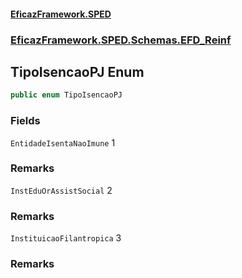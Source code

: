 #### [EficazFramework.SPED](EficazFrameworkSPED.md 'EficazFramework SPED')
### [EficazFramework.SPED.Schemas.EFD_Reinf](EficazFramework.SPED.Schemas.EFD_Reinf.md 'EficazFramework.SPED.Schemas.EFD_Reinf')

## TipoIsencaoPJ Enum

```csharp
public enum TipoIsencaoPJ
```
### Fields

<a name='EficazFramework.SPED.Schemas.EFD_Reinf.TipoIsencaoPJ.EntidadeIsentaNaoImune'></a>

`EntidadeIsentaNaoImune` 1

### Remarks

<a name='EficazFramework.SPED.Schemas.EFD_Reinf.TipoIsencaoPJ.InstEduOrAssistSocial'></a>

`InstEduOrAssistSocial` 2

### Remarks

<a name='EficazFramework.SPED.Schemas.EFD_Reinf.TipoIsencaoPJ.InstituicaoFilantropica'></a>

`InstituicaoFilantropica` 3

### Remarks